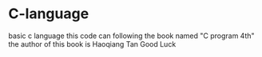 # C-language
basic c language
this code can following the book named "C program 4th" the author of this book is Haoqiang Tan
Good Luck
